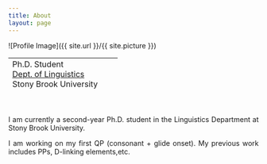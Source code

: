 ```yaml
---
title: About
layout: page
---
```

![Profile Image]({{ site.url }}/{{ site.picture }})



<table style="width: 750px; height: 100px;">
 <tr>
    <td>
     Ph.D. Student<br>
     <A HREF="https://linguistics.stonybrook.edu/">Dept. of Linguistics</A><BR>
      Stony Brook University<BR>
      <BR>
      <br><br>

</td><td>
   </td>
    <td style="vertical-align: bottom;">
      <span onmouseover="image1.src=loadImage1.src;"
      onmouseout="image1.src=staticImage1.src;">
      </span>
   </td>
 </tr>
</table>

<p  style="text-align:justify">I am currently a second-year Ph.D. student in the Linguistics Department at Stony Brook University.
</p>

<p  style="text-align:justify">
I am working on my first QP (consonant + glide onset). My previous work includes PPs, D-linking elements,etc.
</p>
